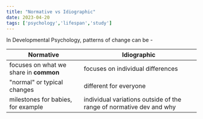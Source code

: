 ```yaml
---
title: "Normative vs Idiographic"
date: 2023-04-20
tags: ['psychology','lifespan','study']
---
```


In Developmental Psychology,
patterns of change can be - 

| Normative | Idiographic |
|----|----|
|focuses on what we share in **common**|focuses on individual differences|
| "normal" or typical changes| different for everyone| 
|milestones for babies, for example|individual variations outside of the range of normative dev and why|

